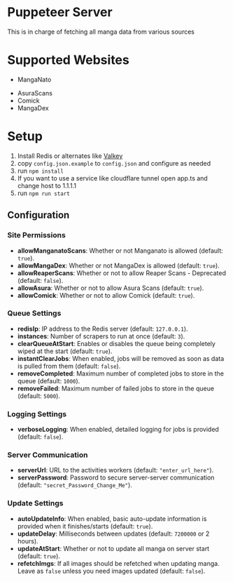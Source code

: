# Puppeteer Server
This is in charge of fetching all manga data from various sources

# Supported Websites
- MangaNato
<!-- - Reaper Scans -->
- AsuraScans
- Comick
- MangaDex

# Setup
1. Install Redis or alternates like [Valkey](https://github.com/valkey-io/valkey) 
2. copy `config.json.example` to `config.json` and configure as needed
3. run `npm install`
4. If you want to use a service like cloudflare tunnel open app.ts and change host to 1.1.1.1
5. run `npm run start`

## Configuration

### Site Permissions
- **allowManganatoScans**: Whether or not Manganato is allowed (default: `true`).
- **allowMangaDex**: Whether or not MangaDex is allowed (default: `true`).
- **allowReaperScans**: Whether or not to allow Reaper Scans - Deprecated (default: `false`).
- **allowAsura**: Whether or not to allow Asura Scans (default: `true`).
- **allowComick**: Whether or not to allow Comick (default: `true`).

### Queue Settings
- **redisIp**: IP address to the Redis server (default: `127.0.0.1`).
- **instances**: Number of scrapers to run at once (default: `3`).
- **clearQueueAtStart**: Enables or disables the queue being completely wiped at the start (default: `true`).
- **instantClearJobs**: When enabled, jobs will be removed as soon as data is pulled from them (default: `false`).
- **removeCompleted**: Maximum number of completed jobs to store in the queue (default: `1000`).
- **removeFailed**: Maximum number of failed jobs to store in the queue (default: `5000`).

### Logging Settings
- **verboseLogging**: When enabled, detailed logging for jobs is provided (default: `false`).

### Server Communication
- **serverUrl**: URL to the activities workers (default: `"enter_url_here"`).
- **serverPassword**: Password to secure server-server communication (default: `"secret_Password_Change_Me"`).

### Update Settings
- **autoUpdateInfo**: When enabled, basic auto-update information is provided when it finishes/starts (default: `true`).
- **updateDelay**: Milliseconds between updates (default: `7200000` or 2 hours).
- **updateAtStart**: Whether or not to update all manga on server start (default: `true`).
- **refetchImgs**: If all images should be refetched when updating manga. Leave as `false` unless you need images updated (default: `false`).
